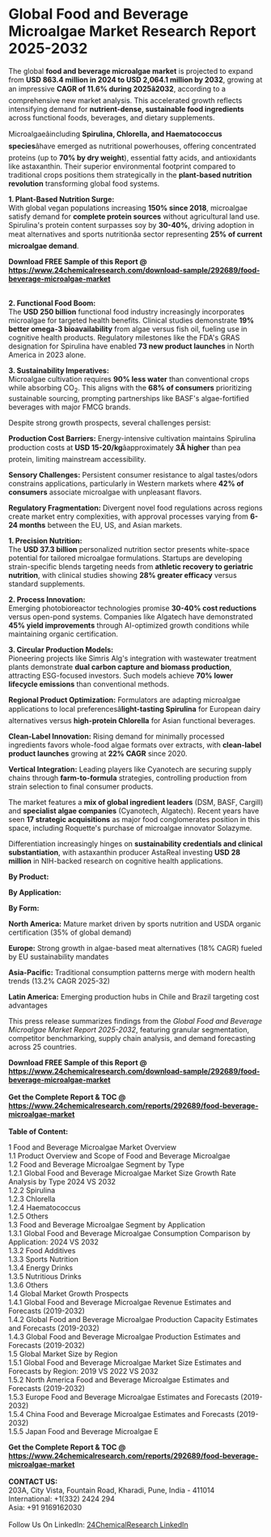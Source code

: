 <h1>Global Food and Beverage Microalgae Market Research Report 2025-2032</h1><p>The global <strong>food and beverage microalgae market</strong> is projected to expand from <strong>USD 863.4 million in 2024 to USD 2,064.1 million by 2032</strong>, growing at an impressive <strong>CAGR of 11.6% during 2025â2032</strong>, according to a comprehensive new market analysis. This accelerated growth reflects intensifying demand for <strong>nutrient-dense, sustainable food ingredients</strong> across functional foods, beverages, and dietary supplements.</p><p>Microalgaeâincluding <strong>Spirulina, Chlorella, and Haematococcus species</strong>âhave emerged as nutritional powerhouses, offering concentrated proteins (up to <strong>70% by dry weight</strong>), essential fatty acids, and antioxidants like astaxanthin. Their superior environmental footprint compared to traditional crops positions them strategically in the <strong>plant-based nutrition revolution</strong> transforming global food systems.</p><p><strong>1. Plant-Based Nutrition Surge:</strong><br>
With global vegan populations increasing <strong>150% since 2018</strong>, microalgae satisfy demand for <strong>complete protein sources</strong> without agricultural land use. Spirulina's protein content surpasses soy by <strong>30-40%</strong>, driving adoption in meat alternatives and sports nutritionâa sector representing <strong>25% of current microalgae demand</strong>.</p><div><b>Download FREE Sample of this Report @ 
            <a href="https://www.24chemicalresearch.com/download-sample/292689/food-beverage-microalgae-market">
            https://www.24chemicalresearch.com/download-sample/292689/food-beverage-microalgae-market</a></b></div><br><p><strong>2. Functional Food Boom:</strong><br>
The <strong>USD 250 billion</strong> functional food industry increasingly incorporates microalgae for targeted health benefits. Clinical studies demonstrate <strong>19% better omega-3 bioavailability</strong> from algae versus fish oil, fueling use in cognitive health products. Regulatory milestones like the FDA's GRAS designation for Spirulina have enabled <strong>73 new product launches</strong> in North America in 2023 alone.</p><p><strong>3. Sustainability Imperatives:</strong><br>
Microalgae cultivation requires <strong>90% less water</strong> than conventional crops while absorbing CO<sub>2</sub>. This aligns with the <strong>68% of consumers</strong> prioritizing sustainable sourcing, prompting partnerships like BASF's algae-fortified beverages with major FMCG brands.</p><p>Despite strong growth prospects, several challenges persist:</p><p><strong>Production Cost Barriers:</strong> Energy-intensive cultivation maintains Spirulina production costs at <strong>USD 15-20/kg</strong>âapproximately <strong>3Ã higher</strong> than pea protein, limiting mainstream accessibility.</p><p><strong>Sensory Challenges:</strong> Persistent consumer resistance to algal tastes/odors constrains applications, particularly in Western markets where <strong>42% of consumers</strong> associate microalgae with unpleasant flavors.</p><p><strong>Regulatory Fragmentation:</strong> Divergent novel food regulations across regions create market entry complexities, with approval processes varying from <strong>6-24 months</strong> between the EU, US, and Asian markets.</p><p><strong>1. Precision Nutrition:</strong><br>
The <strong>USD 37.3 billion</strong> personalized nutrition sector presents white-space potential for tailored microalgae formulations. Startups are developing strain-specific blends targeting needs from <strong>athletic recovery to geriatric nutrition</strong>, with clinical studies showing <strong>28% greater efficacy</strong> versus standard supplements.</p><p><strong>2. Process Innovation:</strong><br>
Emerging photobioreactor technologies promise <strong>30-40% cost reductions</strong> versus open-pond systems. Companies like Algatech have demonstrated <strong>45% yield improvements</strong> through AI-optimized growth conditions while maintaining organic certification.</p><p><strong>3. Circular Production Models:</strong><br>
Pioneering projects like Simris Alg's integration with wastewater treatment plants demonstrate <strong>dual carbon capture and biomass production</strong>, attracting ESG-focused investors. Such models achieve <strong>70% lower lifecycle emissions</strong> than conventional methods.</p><p><strong>Regional Product Optimization:</strong> Formulators are adapting microalgae applications to local preferencesâ<strong>light-tasting Spirulina</strong> for European dairy alternatives versus <strong>high-protein Chlorella</strong> for Asian functional beverages.</p><p><strong>Clean-Label Innovation:</strong> Rising demand for minimally processed ingredients favors whole-food algae formats over extracts, with <strong>clean-label product launches</strong> growing at <strong>22% CAGR</strong> since 2020.</p><p><strong>Vertical Integration:</strong> Leading players like Cyanotech are securing supply chains through <strong>farm-to-formula</strong> strategies, controlling production from strain selection to final consumer products.</p><p>The market features a <strong>mix of global ingredient leaders</strong> (DSM, BASF, Cargill) and <strong>specialist algae companies</strong> (Cyanotech, Algatech). Recent years have seen <strong>17 strategic acquisitions</strong> as major food conglomerates position in this space, including Roquette's purchase of microalgae innovator Solazyme.</p><p>Differentiation increasingly hinges on <strong>sustainability credentials and clinical substantiation</strong>, with astaxanthin producer AstaReal investing <strong>USD 28 million</strong> in NIH-backed research on cognitive health applications.</p><p><strong>By Product:</strong></p><p><strong>By Application:</strong></p><p><strong>By Form:</strong></p><p><strong>North America:</strong> Mature market driven by sports nutrition and USDA organic certification (35% of global demand)</p><p><strong>Europe:</strong> Strong growth in algae-based meat alternatives (18% CAGR) fueled by EU sustainability mandates</p><p><strong>Asia-Pacific:</strong> Traditional consumption patterns merge with modern health trends (13.2% CAGR 2025-32)</p><p><strong>Latin America:</strong> Emerging production hubs in Chile and Brazil targeting cost advantages</p><p>This press release summarizes findings from the <em>Global Food and Beverage Microalgae Market Report 2025-2032</em>, featuring granular segmentation, competitor benchmarking, supply chain analysis, and demand forecasting across 25 countries.</p><div><b>Download FREE Sample of this Report @ 
            <a href="https://www.24chemicalresearch.com/download-sample/292689/food-beverage-microalgae-market">
            https://www.24chemicalresearch.com/download-sample/292689/food-beverage-microalgae-market</a></b></div><br><div><b>Get the Complete Report & TOC @ 
            <a href="https://www.24chemicalresearch.com/reports/292689/food-beverage-microalgae-market">
            https://www.24chemicalresearch.com/reports/292689/food-beverage-microalgae-market</a></b></div><br>
            <b>Table of Content:</b><p>1 Food and Beverage Microalgae Market Overview<br />
    1.1 Product Overview and Scope of Food and Beverage Microalgae<br />
    1.2 Food and Beverage Microalgae Segment by Type<br />
        1.2.1 Global Food and Beverage Microalgae Market Size Growth Rate Analysis by Type 2024 VS 2032<br />
        1.2.2 Spirulina<br />
        1.2.3 Chlorella<br />
        1.2.4 Haematococcus<br />
        1.2.5 Others<br />
    1.3 Food and Beverage Microalgae Segment by Application<br />
        1.3.1 Global Food and Beverage Microalgae Consumption Comparison by Application: 2024 VS 2032<br />
        1.3.2 Food Additives<br />
        1.3.3 Sports Nutrition<br />
        1.3.4 Energy Drinks<br />
        1.3.5 Nutritious Drinks<br />
        1.3.6 Others<br />
    1.4 Global Market Growth Prospects<br />
        1.4.1 Global Food and Beverage Microalgae Revenue Estimates and Forecasts (2019-2032)<br />
        1.4.2 Global Food and Beverage Microalgae Production Capacity Estimates and Forecasts (2019-2032)<br />
        1.4.3 Global Food and Beverage Microalgae Production Estimates and Forecasts (2019-2032)<br />
    1.5 Global Market Size by Region<br />
        1.5.1 Global Food and Beverage Microalgae Market Size Estimates and Forecasts by Region: 2019 VS 2022 VS 2032<br />
        1.5.2 North America Food and Beverage Microalgae Estimates and Forecasts (2019-2032)<br />
        1.5.3 Europe Food and Beverage Microalgae Estimates and Forecasts (2019-2032)<br />
        1.5.4 China Food and Beverage Microalgae Estimates and Forecasts (2019-2032)<br />
        1.5.5 Japan Food and Beverage Microalgae E</p><div><b>Get the Complete Report & TOC @ 
            <a href="https://www.24chemicalresearch.com/reports/292689/food-beverage-microalgae-market">
            https://www.24chemicalresearch.com/reports/292689/food-beverage-microalgae-market</a></b></div><br><b>CONTACT US:</b><br>
            203A, City Vista, Fountain Road, Kharadi, Pune, India - 411014<br>
            International: +1(332) 2424 294<br>
            Asia: +91 9169162030 <br><br>
            Follow Us On LinkedIn: <a href="https://www.linkedin.com/company/24chemicalresearch/">24ChemicalResearch LinkedIn</a>